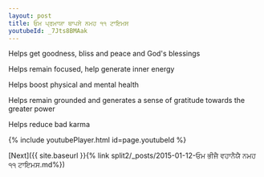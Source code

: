 ```yaml
---
layout: post
title: ਓਮ ਪ੍ਰਮਾਯਾ ਥਾਪਸੇ ਨਮਹ ੧੧ ਟਾਇਮਸ
youtubeId: _7Jts8BMAak
---
```

 
 
Helps get goodness, bliss and peace and God's blessings
 
Helps remain focused, help generate inner energy 
 
Helps boost physical and mental health 
 
Helps remain grounded and generates a sense of gratitude towards the greater power 
 
Helps reduce bad karma
 
 
 
 


{% include youtubePlayer.html id=page.youtubeId %}
 
[Next]({{ site.baseurl }}{% link  split2/_posts/2015-01-12-ਓਮ ਭੀਜੈ ਵਹਾਨੈਯੈ ਨਮਹ ੧੧ ਟਾਇਮਸ.md%})
 
